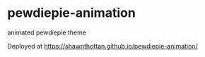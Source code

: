 # pewdiepie-animation
animated pewdiepie theme

Deployed at https://shawnthottan.github.io/pewdiepie-animation/
